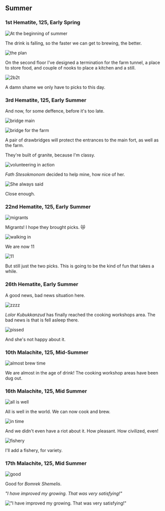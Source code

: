 Summer
------

### 1st Hematite, 125, Early Spring

![At the beginning of summer](http://pixxx.wtf.cat/430B0i1y0c0i/Image%202015-12-22%20at%209.57.17%20AM.png)

The drink is falling, so the faster we can get to brewing, the better.

![the plan](https://s3.amazonaws.com/f.cl.ly/items/0l3o3U2U2I3J0J0Z023A/Image%202015-12-22%20at%2010.02.42%20AM.png)

On the second floor I've designed a termination for the farm tunnel, a place to store food, and couple of nooks to place a kitchen and a still.

![2b2t](http://pixxx.wtf.cat/1l1Y1Z0c160z/Image%202015-12-22%20at%2010.06.57%20AM.png)

A damn shame we only have to picks to this day.

### 3rd Hematite, 125, Early Summer

And now, for some deffence, before it's too late.

![bridge main](http://pixxx.wtf.cat/112p1o2h193r/Image%202015-12-22%20at%2010.12.08%20AM.png)

![bridge for the farm](http://pixxx.wtf.cat/0T1v420l2b3W/Image%202015-12-22%20at%2010.11.59%20AM.png)

A pair of drawbridges will protect the entrances to the main fort, as well as the farm.

They're built of granite, because I'm classy.

![volunteering in action](http://pixxx.wtf.cat/1E372k2J0c1D/Image%202015-12-22%20at%2010.16.44%20AM.png)

*Fath Stesokmonom* decided to help mine, how nice of her.

![She always said](http://pixxx.wtf.cat/0f3I110Z0X1T/Image%202015-12-22%20at%2010.17.51%20AM.png)

Close enough.

### 22nd Hematite, 125, Early Summer

![migrants](http://pixxx.wtf.cat/3i0D3I211S3d/Image%202015-12-22%20at%2010.23.49%20AM.png)

Migrants! I hope they brought picks. :crying_cat_face:

![walking in](http://pixxx.wtf.cat/283m16292D0l/Screen%20Recording%202015-12-22%20at%2010.26.13%20AM.gif)

We are now 11

![11](http://pixxx.wtf.cat/1B2E3Y242921/Image%202015-12-22%20at%2010.29.47%20AM.png)

 But still just the two picks. This is going to be the kind of fun that takes a while.

### 26th Hematite, Early Summer

A good news, bad news situation here.

![zzzz](http://pixxx.wtf.cat/3I213j2t2J1G/Screen%20Recording%202015-12-22%20at%2010.42.20%20AM.gif)

*Lolor Kubukkanzud* has finally reached the cooking workshops area. The bad news is that is fell asleep there.

![pissed](http://pixxx.wtf.cat/2T1M1O0R2b0p/Image%202015-12-22%20at%2010.44.39%20AM.png)

And she's not happy about it.

### 10th Malachite, 125, Mid-Summer

![almost brew time](http://pixxx.wtf.cat/0N0i1Q201N0x/Image%202015-12-22%20at%2010.50.29%20AM.png)

We are almost in the age of drink! The cooking workshop areas have been dug out.

### 16th Malachite, 125, Mid Summer

![all is well](http://pixxx.wtf.cat/1G0t0n0V353R/Image%202015-12-22%20at%2010.58.00%20AM.png)

All is well in the world. We can now cook and brew.

![in time](http://pixxx.wtf.cat/3V3g2i1M403b/Image%202015-12-22%20at%2010.58.25%20AM.png)

And we didn't even have a riot about it. How pleasant. How civilized, even!

![fishery](http://pixxx.wtf.cat/143j3r2L1W2W/Image%202015-12-22%20at%2010.58.55%20AM.png)

I'll add a fishery, for variety.

### 17th Malachite, 125, Mid Summer

![good](http://pixxx.wtf.cat/040A241f1z1u/Image%202015-12-22%20at%2011.00.26%20AM.png)

Good for *Bomrek Shemelis*.

*"I have improved my growing. That was very satisfying!"*

!["I have improved my growing. That was very satisfying!"](http://pixxx.wtf.cat/0X330m2C330q/Image%202015-12-22%20at%2011.01.39%20AM.png)
